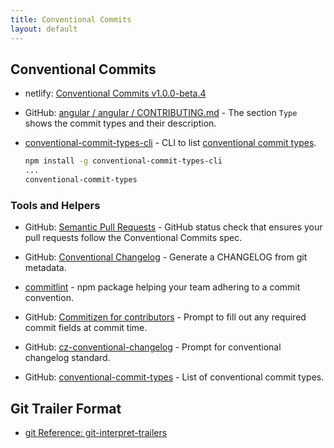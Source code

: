 ```yaml
---
title: Conventional Commits
layout: default
---
```

## Conventional Commits

* netlify: [Conventional Commits v1.0.0-beta.4](https://www.conventionalcommits.org/en/v1.0.0-beta.4/)

* GitHub: [angular / angular / CONTRIBUTING.md](https://github.com/angular/angular/blob/master/CONTRIBUTING.md#type) - The section `Type` shows the commit types and their description.

* [conventional-commit-types-cli](https://github.com/AndersDJohnson/conventional-commit-types-cli) - CLI to list [conventional commit types](https://github.com/commitizen/conventional-commit-types).

   ```sh
   npm install -g conventional-commit-types-cli
   ...
   conventional-commit-types
   ```

### Tools and Helpers

* GitHub: [Semantic Pull Requests](https://github.com/zeke/semantic-pull-requests) - GitHub status check that ensures your pull requests follow the Conventional Commits spec.

* GitHub: [Conventional Changelog](https://github.com/conventional-changelog/conventional-changelog) - Generate a CHANGELOG from git metadata.

* [commitlint](https://commitlint.js.org/#/) - npm package helping your team adhering to a commit convention.

* GitHub: [Commitizen for contributors](https://github.com/commitizen/cz-cli) - Prompt to fill out any required commit fields at commit time.

* GitHub: [cz-conventional-changelog](https://github.com/commitizen/cz-conventional-changelog) - Prompt for conventional changelog standard.

* GitHub: [conventional-commit-types](https://github.com/commitizen/conventional-commit-types) - List of conventional commit types.

## Git Trailer Format

* [git Reference: git-interpret-trailers](https://git-scm.com/docs/git-interpret-trailers)

